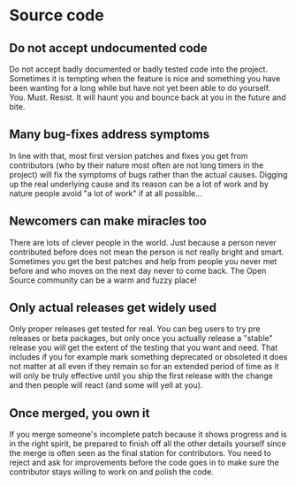 # Source code

## Do not accept undocumented code

Do not accept badly documented or badly tested code into the project.
Sometimes it is tempting when the feature is nice and something you have been
wanting for a long while but have not yet been able to do yourself.
You. Must. Resist. It will haunt you and bounce back at you in the future and
bite.

## Many bug-fixes address symptoms

In line with that, most first version patches and fixes you get from
contributors (who by their nature most often are not long timers in the
project) will fix the symptoms of bugs rather than the actual causes. Digging
up the real underlying cause and its reason can be a lot of work and by nature
people avoid "a lot of work" if at all possible...

## Newcomers can make miracles too

There are lots of clever people in the world. Just because a person never
contributed before does not mean the person is not really bright and
smart. Sometimes you get the best patches and help from people you never met
before and who moves on the next day never to come back. The Open Source
community can be a warm and fuzzy place!

## Only actual releases get widely used

Only proper releases get tested for real. You can beg users to try pre
releases or beta packages, but only once you actually release a "stable"
release you will get the extent of the testing that you want and need. That
includes if you for example mark something deprecated or obsoleted it does not
matter at all even if they remain so for an extended period of time as it will
only be truly effective until you ship the first release with the change and
then people will react (and some will yell at you).

## Once merged, you own it

If you merge someone's incomplete patch because it shows progress and is in
the right spirit, be prepared to finish off all the other details yourself
since the merge is often seen as the final station for contributors. You need
to reject and ask for improvements before the code goes in to make sure the
contributor stays willing to work on and polish the code.

